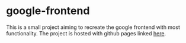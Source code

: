 # google-frontend

This is a small project aiming to recreate the google frontend with most functionality. The project is hosted with github pages linked [here](https://pragmaticalprogrammer.github.io/google-frontend/).
